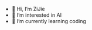 - 👋 Hi, I’m ZiJie
- 👀 I’m interested in AI
- 🌱 I’m currently learning coding

<!---
ZiJie3726/ZiJie3726 is a ✨ special ✨ repository because its `README.md` (this file) appears on your GitHub profile.
You can click the Preview link to take a look at your changes.
--->
